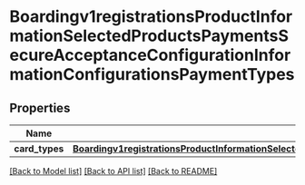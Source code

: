 # Boardingv1registrationsProductInformationSelectedProductsPaymentsSecureAcceptanceConfigurationInformationConfigurationsPaymentTypes

## Properties
Name | Type | Description | Notes
------------ | ------------- | ------------- | -------------
**card_types** | [**Boardingv1registrationsProductInformationSelectedProductsPaymentsSecureAcceptanceConfigurationInformationConfigurationsPaymentTypesCardTypes**](Boardingv1registrationsProductInformationSelectedProductsPaymentsSecureAcceptanceConfigurationInformationConfigurationsPaymentTypesCardTypes.md) |  | [optional] 

[[Back to Model list]](../README.md#documentation-for-models) [[Back to API list]](../README.md#documentation-for-api-endpoints) [[Back to README]](../README.md)


